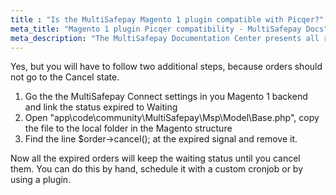 ```yaml
---
title : "Is the MultiSafepay Magento 1 plugin compatible with Picqer?"
meta_title: "Magento 1 plugin Picqer compatibility - MultiSafepay Docs"
meta_description: "The MultiSafepay Documentation Center presents all relevant information about our Plugins and API. You can also find support pages for payment methods, tools and general questions as well as the contact details of our Support and Integration Teams."
---
```


Yes, but you will have to follow two additional steps, because orders should not go to the Cancel state.

1. Go the the MultiSafepay Connect settings in you Magento 1 backend and link the status expired to Waiting
2. Open "app\code\community\MultiSafepay\Msp\Model\Base.php", copy the file to the local folder in the Magento structure
3. Find the line $order->cancel(); at the expired signal and remove it.

Now all the expired orders will keep the waiting status until you cancel them. You can do this by hand, schedule it with a custom cronjob or by using a plugin.
